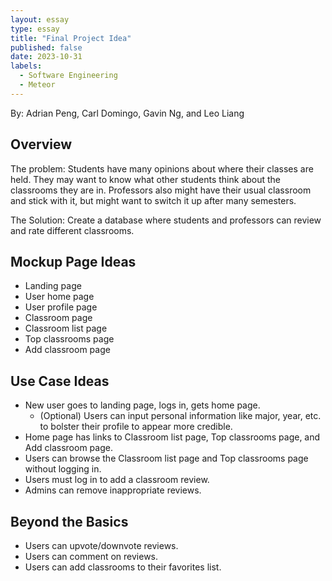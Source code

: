 ```yaml
---
layout: essay
type: essay
title: "Final Project Idea"
published: false
date: 2023-10-31
labels:
  - Software Engineering
  - Meteor
---
```

By: Adrian Peng, Carl Domingo, Gavin Ng, and Leo Liang

## Overview

The problem: Students have many opinions about where their classes are held. They may want to know what other students think about the classrooms they are in. Professors also might have their usual classroom and stick with it, but might want to switch it up after many semesters.

The Solution: Create a database where students and professors can review and rate different classrooms. 

## Mockup Page Ideas

- Landing page
- User home page
- User profile page
- Classroom page
- Classroom list page
- Top classrooms page
- Add classroom page

## Use Case Ideas

- New user goes to landing page, logs in, gets home page.
  - (Optional) Users can input personal information like major, year, etc. to bolster their profile to appear more credible.
- Home page has links to Classroom list page, Top classrooms page, and Add classroom page.
- Users can browse the Classroom list page and Top classrooms page without logging in.
- Users must log in to add a classroom review.
- Admins can remove inappropriate reviews.

## Beyond the Basics

- Users can upvote/downvote reviews.
- Users can comment on reviews.
- Users can add classrooms to their favorites list.